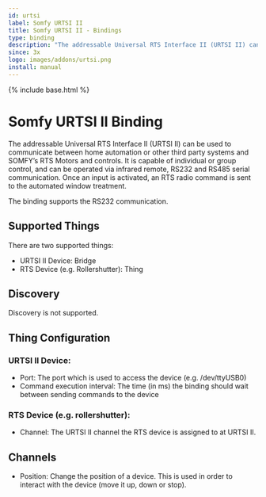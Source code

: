 ```yaml
---
id: urtsi
label: Somfy URTSI II
title: Somfy URTSI II - Bindings
type: binding
description: "The addressable Universal RTS Interface II (URTSI II) can be used to communicate between home automation or other third party systems and SOMFY’s RTS Motors and controls."
since: 3x
logo: images/addons/urtsi.png
install: manual
---
```


<!-- Attention authors: Do not edit directly. Please add your changes to the appropriate source repository -->

{% include base.html %}

# Somfy URTSI II Binding

The addressable Universal RTS Interface II (URTSI II) can be used to communicate between home automation or other third party systems and SOMFY’s RTS Motors and controls.
It is capable of individual or group control, and can be operated via infrared remote, RS232 and RS485 serial communication.
Once an input is activated, an RTS radio command is sent to the automated window treatment.

The binding supports the RS232 communication.

## Supported Things

There are two supported things:

*   URTSI II Device: Bridge
*   RTS Device (e.g. Rollershutter): Thing

## Discovery

Discovery is not supported.

## Thing Configuration

### URTSI II Device:

*   Port: The port which is used to access the device (e.g. /dev/ttyUSB0)
*   Command execution interval: The time (in ms) the binding should wait between sending commands to the device

### RTS Device (e.g. rollershutter):

*   Channel: The URTSI II channel the RTS device is assigned to at URTSI II.

## Channels

*   Position: Change the position of a device. This is used in order to interact with the device (move it up, down or stop).
